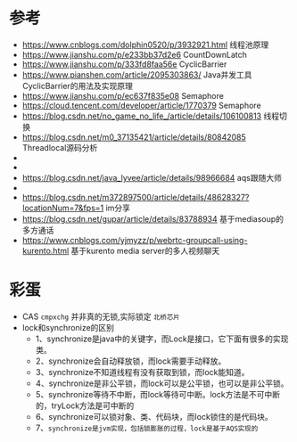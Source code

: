 # 参考

- https://www.cnblogs.com/dolphin0520/p/3932921.html 线程池原理
- https://www.jianshu.com/p/e233bb37d2e6 CountDownLatch
- https://www.jianshu.com/p/333fd8faa56e CyclicBarrier
- https://www.pianshen.com/article/2095303863/ Java并发工具CyclicBarrier的用法及实现原理
- https://www.jianshu.com/p/ec637f835e08 Semaphore
- https://cloud.tencent.com/developer/article/1770379 Semaphore
- https://blog.csdn.net/no_game_no_life_/article/details/106100813 线程切换
- https://blog.csdn.net/m0_37135421/article/details/80842085 Threadlocal源码分析
- 
- 
- https://blog.csdn.net/java_lyvee/article/details/98966684 aqs跟随大师
- 
- https://blog.csdn.net/m372897500/article/details/48628327?locationNum=7&fps=1   im分享
- https://blog.csdn.net/gupar/article/details/83788934 基于mediasoup的多方通话
- https://www.cnblogs.com/yjmyzz/p/webrtc-groupcall-using-kurento.html 基于kurento media server的多人视频聊天

# 彩蛋
- CAS `cmpxchg` 并非真的无锁,实际锁定 `北桥芯片`
- lock和synchronize的区别
  - 1、synchronize是java中的关键字，而Lock是接口，它下面有很多的实现类。
  - 2、synchronize会自动释放锁，而lock需要手动释放。
  - 3、synchronize不知道线程有没有获取到锁，而lock能知道。
  - 4、synchronize是非公平锁，而lock可以是公平锁，也可以是非公平锁。
  - 5、synchronize等待不中断，而lock等待可中断。lock方法是不可中断的，tryLock方法是可中断的
  - 6、synchronize可以锁对象、类、代码块，而lock锁住的是代码块。
  - 7、`synchronize是jvm实现，包括锁膨胀的过程，lock是基于AQS实现的`